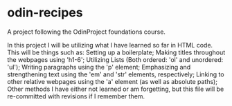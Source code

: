# odin-recipes
A project following the OdinProject foundations course.

In this project I will be utilizing what I have learned so far in HTML code.
This will be things such as:
Setting up a boilerplate;
Making titles throughout the webpages using 'h1-6';
Utilizing Lists (Both ordered: 'ol' and unordered: 'ul');
Writing paragraphs using the 'p' element;
Emphasizing and strengthening text using the 'em' and 'str' elements, respectively;
Linking to other relative webpages using the 'a' element (as well as absolute paths);
Other methods I have either not learned or am forgetting, but this file will be re-committed with revisions if I remember them.


